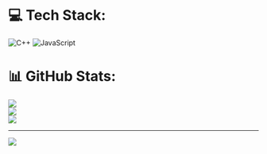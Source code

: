 
# 💻 Tech Stack:
![C++](https://img.shields.io/badge/c++-%2300599C.svg?style=for-the-badge&logo=c%2B%2B&logoColor=white) ![JavaScript](https://img.shields.io/badge/javascript-%23323330.svg?style=for-the-badge&logo=javascript&logoColor=%23F7DF1E)
# 📊 GitHub Stats:
![](https://github-readme-stats.vercel.app/api?username=Krushnakant-08&theme=dark&hide_border=false&include_all_commits=false&count_private=false)<br/>
![](https://nirzak-streak-stats.vercel.app/?user=Krushnakant-08&theme=dark&hide_border=false)<br/>
![](https://github-readme-stats.vercel.app/api/top-langs/?username=Krushnakant-08&theme=dark&hide_border=false&include_all_commits=false&count_private=false&layout=compact)

---
[![](https://visitcount.itsvg.in/api?id=Krushnakant-08&icon=0&color=0)](https://visitcount.itsvg.in)

<!-- Proudly created with GPRM ( https://gprm.itsvg.in ) -->
